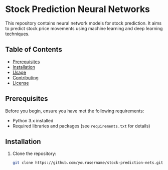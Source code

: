# Stock Prediction Neural Networks

This repository contains neural network models for stock prediction. It aims to predict stock price movements using machine learning and deep learning techniques.

## Table of Contents

- [Prerequisites](#prerequisites)
- [Installation](#installation)
- [Usage](#usage)
- [Contributing](#contributing)
- [License](#license)

## Prerequisites

Before you begin, ensure you have met the following requirements:

- Python 3.x installed
- Required libraries and packages (see `requirements.txt` for details)

## Installation

1. Clone the repository:

   ```bash
   git clone https://github.com/yourusername/stock-prediction-nets.git
